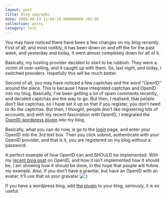 ```yaml
---
layout: post
title: Blog upgrades
date: 2009-08-19 11:04:19.000000000 +01:00
collection: posts
category: Tech
---
```


You may have noticed there have been a few changes on my blog recently. First of all, and most notibly, it has been down on and off the for the past week, and yesterday and today, it went almost completely down for all of it.

Basically, my hosting provider decided to start to be rubbish. They were a victim of over-selling, and it caught up with them. So, last night, and today, I switched providers. Hopefully this will be much better.

Second of all, you may have noticed a few captchas and the word “OpenID” around the place. This is because I have integrated captchas and OpenID into my blog. Basically, I’ve been getting a lot of spam comments recently, and decided captchas are the way to go. But then, I realised, that people don’t like captchas, so I have set it up so that if you register, you don’t need to do the captchas. But then, I thought, people don’t like registering lots of accounts, and with my recent fascination with OpenID, I integrated the [OpenID wordpress plugin](http://wordpress.org/extend/plugins/openid/) into my blog.

Basically, what you can do now, is go to the [login](http://10people.co.uk/wp-login.php) page, and enter your OpenID into the 3rd text box. Then you click submit, authenticate with your OpenID provider, and that is it, you are registered on my blog without a password.

A perfect example of how OpenID can and SHOULD be implemented. With my [recent blog post](http://10people.co.uk/?p=324) on OpenID, and how it isn’t implemented how it should be, I am showing how it should be done, in the hope that people will follow my example. Also, if you don’t have a gravitar, but have an OpenID with an avatar, it’ll use that as your gravatar ![:)](http://www.10people.co.uk/wp-includes/images/smilies/icon_smile.gif)

If you have a wordpress blog, add [the plugin](http://wordpress.org/extend/plugins/openid/) to your blog, seriously, it is so useful.
